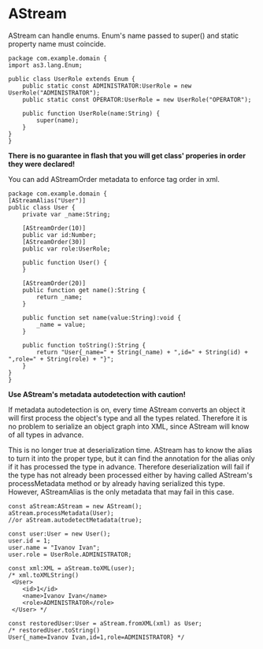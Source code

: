 AStream
=======

AStream can handle enums. Enum's name passed to super() and static property name must coincide.
```as3
package com.example.domain {
import as3.lang.Enum;

public class UserRole extends Enum {
    public static const ADMINISTRATOR:UserRole = new UserRole("ADMINISTRATOR");
    public static const OPERATOR:UserRole = new UserRole("OPERATOR");

    public function UserRole(name:String) {
        super(name);
    }
}
}
```

**There is no guarantee in flash that you will get class' properies in order they were declared!**

You can add AStreamOrder metadata to enforce tag order in xml.
```as3
package com.example.domain {
[AStreamAlias("User")]
public class User {
    private var _name:String;

    [AStreamOrder(10)]
    public var id:Number;
    [AStreamOrder(30)]
    public var role:UserRole;

    public function User() {
    }

    [AStreamOrder(20)]
    public function get name():String {
        return _name;
    }

    public function set name(value:String):void {
        _name = value;
    }

    public function toString():String {
        return "User{_name=" + String(_name) + ",id=" + String(id) + ",role=" + String(role) + "}";
    }
}
}
```

**Use AStream's metadata autodetection with caution!**

If metadata autodetection is on, every time AStream converts an object it will  first process the object's type and all the types related. Therefore it is no problem to serialize an object graph into XML, since AStream will know of all types in advance.

This is no longer true at deserialization time. AStream has to know the alias to turn it into the proper type, but it can find the annotation for the alias only if it has processed the type in advance. Therefore deserialization will fail if the type has not already been processed either by having called AStream's processMetadata method or by already having serialized this type. However, AStreamAlias is the only metadata that may fail in this case.
```as3
const aStream:AStream = new AStream();
aStream.processMetadata(User);
//or aStream.autodetectMetadata(true);

const user:User = new User();
user.id = 1;
user.name = "Ivanov Ivan";
user.role = UserRole.ADMINISTRATOR;

const xml:XML = aStream.toXML(user);
/* xml.toXMLString()
 <User>
    <id>1</id>
    <name>Ivanov Ivan</name>
    <role>ADMINISTRATOR</role>
 </User> */

const restoredUser:User = aStream.fromXML(xml) as User;
/* restoredUser.toString()
User{_name=Ivanov Ivan,id=1,role=ADMINISTRATOR} */
```        
